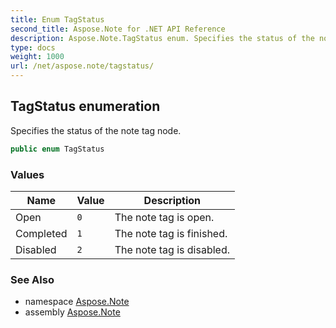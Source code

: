 ```yaml
---
title: Enum TagStatus
second_title: Aspose.Note for .NET API Reference
description: Aspose.Note.TagStatus enum. Specifies the status of the note tag node
type: docs
weight: 1000
url: /net/aspose.note/tagstatus/
---
```

## TagStatus enumeration

Specifies the status of the note tag node.

```csharp
public enum TagStatus
```

### Values

| Name | Value | Description |
| --- | --- | --- |
| Open | `0` | The note tag is open. |
| Completed | `1` | The note tag is finished. |
| Disabled | `2` | The note tag is disabled. |

### See Also

* namespace [Aspose.Note](../../aspose.note/)
* assembly [Aspose.Note](../../)


